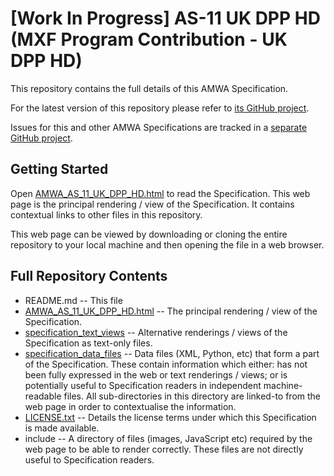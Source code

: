 # **[Work In Progress]** AS-11 UK DPP HD (MXF Program Contribution - UK DPP HD)

This repository contains the full details of this AMWA Specification.

For the latest version of this repository please refer to [its GitHub project](https://github.com/AMWA-TV/AS-11_UK_DPP_HD/).

Issues for this and other AMWA Specifications are tracked in a [separate GitHub project](https://github.com/AMWA-TV/AS-11_Overview).

## Getting Started

Open [AMWA_AS_11_UK_DPP_HD.html](AMWA_AS_11_UK_DPP_HD.html) to read the Specification. This web page is the principal rendering / view of the Specification. It contains contextual links to other files in this repository.

This web page can be viewed by downloading or cloning the entire repository to your local machine and then opening the file in a web browser.

## Full Repository Contents

* README.md -- This file
* [AMWA_AS_11_UK_DPP_HD.html](AMWA_AS_11_UK_DPP_HD.html) -- The principal rendering / view of the Specification.
* [specification_text_views](specification_text_views) -- Alternative renderings / views of the Specification as text-only files.
* [specification_data_files](specification_data_files) -- Data files (XML, Python, etc) that form a part of the Specification. These contain information which either: has not been fully expressed in the web or text renderings / views; or is potentially useful to Specification readers in independent machine-readable files. All sub-directories in this directory are linked-to from the web page in order to contextualise the information.
* [LICENSE.txt](LICENSE.txt) -- Details the license terms under which this Specification is made available.
* include -- A directory of files (images, JavaScript etc) required by the web page to be able to render correctly. These files are not directly useful to Specification readers.
